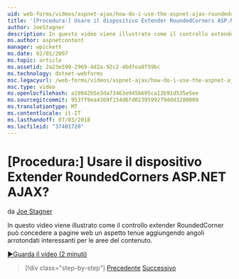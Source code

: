 ```yaml
---
uid: web-forms/videos/aspnet-ajax/how-do-i-use-the-aspnet-ajax-roundedcorners-extender
title: '[Procedura:] Usare il dispositivo Extender RoundedCorners ASP.NET AJAX? | Microsoft Docs'
author: JoeStagner
description: In questo video viene illustrato come il controllo extender RoundedCorner può concedere a pagine web un aspetto tenue aggiungendo interessanti angoli arrotondati all'area di contenuto...
ms.author: aspnetcontent
manager: wpickett
ms.date: 02/01/2007
ms.topic: article
ms.assetid: 2a23e599-2969-4d2a-92c2-4bdfea8f59bc
ms.technology: dotnet-webforms
msc.legacyurl: /web-forms/videos/aspnet-ajax/how-do-i-use-the-aspnet-ajax-roundedcorners-extender
msc.type: video
ms.openlocfilehash: a19842b5e3da73463e945b695ca12b91d535e5ee
ms.sourcegitcommit: 953ff9ea4369f154d6fd0239599279ddd3280009
ms.translationtype: MT
ms.contentlocale: it-IT
ms.lasthandoff: 07/03/2018
ms.locfileid: "37401720"
---
```

<a name="how-do-i-use-the-aspnet-ajax-roundedcorners-extender"></a>[Procedura:] Usare il dispositivo Extender RoundedCorners ASP.NET AJAX?
====================
da [Joe Stagner](https://github.com/JoeStagner)

In questo video viene illustrato come il controllo extender RoundedCorner può concedere a pagine web un aspetto tenue aggiungendo angoli arrotondati interessanti per le aree del contenuto.

[&#9654;Guarda il video (2 minuti)](https://channel9.msdn.com/Blogs/ASP-NET-Site-Videos/how-do-i-use-the-aspnet-ajax-roundedcorners-extender)

> [!div class="step-by-step"]
> [Precedente](how-do-i-use-an-aspnet-ajax-scriptmanagerproxy.md)
> [Successivo](how-do-i-use-the-aspnet-ajax-timer-control.md)
